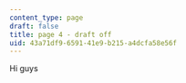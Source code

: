 ```yaml
---
content_type: page
draft: false
title: page 4 - draft off
uid: 43a71df9-6591-41e9-b215-a4dcfa58e56f
---
```

Hi guys